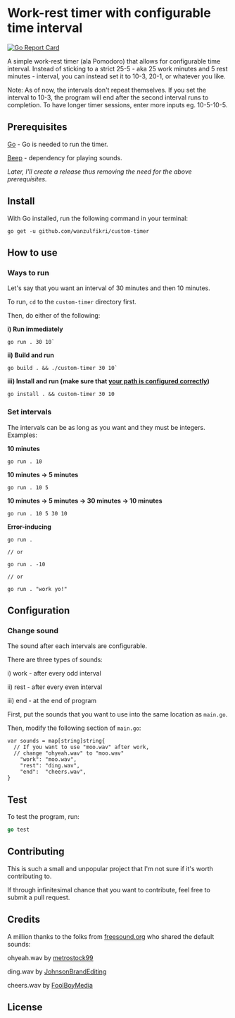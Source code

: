 # Work-rest timer with configurable time interval

[![Go Report Card](https://goreportcard.com/badge/github.com/wanzulfikri/custom-timer)](https://goreportcard.com/report/github.com/wanzulfikri/custom-timer)

A simple work-rest timer (ala Pomodoro) that allows for configurable time interval. Instead of sticking to a strict 25-5 - aka 25 work minutes and 5 rest minutes - interval, you can instead set it to 10-3, 20-1, or whatever you like.

Note: As of now, the intervals don't repeat themselves. If you set the interval to 10-3, the program will end after the second interval runs to completion. To have longer timer sessions, enter more inputs eg. 10-5-10-5.

## Prerequisites

[Go](https://golang.org/) - Go is needed to run the timer.

[Beep](https://github.com/faiface/beep) - dependency for playing sounds.

_Later, I'll create a release thus removing the need for the above prerequisites._

## Install

With Go installed, run the following command in your terminal:

```shell
go get -u github.com/wanzulfikri/custom-timer
```

## How to use

### Ways to run

Let's say that you want an interval of 30 minutes and then 10 minutes.

To run, `cd` to the `custom-timer` directory first.

Then, do either of the following:

**i) Run immediately**

```shell
go run . 30 10`
```

**ii) Build and run**

```shell
go build . && ./custom-timer 30 10`
```

**iii) Install and run (make sure that [your path is configured correctly](https://golang.org/doc/install#install))**

```shell
go install . && custom-timer 30 10
```

### Set intervals

The intervals can be as long as you want and they must be integers. Examples:

**10 minutes**

```shell
go run . 10
```

**10 minutes -> 5 minutes**

```shell
go run . 10 5
```

**10 minutes -> 5 minutes -> 30 minutes -> 10 minutes**

```shell
go run . 10 5 30 10
```

**Error-inducing**

```shell
go run .

// or

go run . -10

// or

go run . "work yo!"
```

## Configuration

### Change sound

The sound after each intervals are configurable.

There are three types of sounds:

i) work - after every odd interval

ii) rest - after every even interval

iii) end - at the end of program

First, put the sounds that you want to use into the same location as `main.go`.

Then, modify the following section of `main.go`:

```golang
var sounds = map[string]string{
  // If you want to use "moo.wav" after work,
  // change "ohyeah.wav" to "moo.wav"
  	"work": "moo.wav",
	"rest": "ding.wav",
	"end":  "cheers.wav",
}
```

## Test

To test the program, run:

```go
go test
```



## Contributing

This is such a small and unpopular project that I'm not sure if it's worth contributing to.

If through infinitesimal chance that you want to contribute, feel free to submit a pull request. 

## Credits

A million thanks to the folks from [freesound.org](http://freesound.org) who shared the default sounds:

ohyeah.wav by [metrostock99](https://freesound.org/people/metrostock99/sounds/345086/)

ding.wav by [JohnsonBrandEditing](https://freesound.org/people/JohnsonBrandEditing/sounds/173932/)

cheers.wav by [FoolBoyMedia](https://freesound.org/people/FoolBoyMedia/sounds/397435/)

## License

